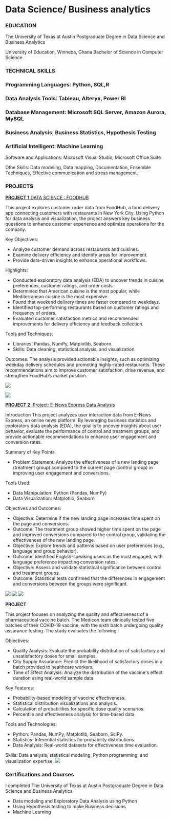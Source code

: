 # Data Science/ Business analytics

### EDUCATION
 
The University of Texas at Austin
Postgraduate Degree in Data Science and Business Analytics


University of Education, Winneba, Ghana
Bachelor of Science in Computer Science


### TECHNICAL SKILLS
 
### Programming Languages: Python, SQL,R

### Data Analysis Tools: Tableau, Alteryx, Power BI

### Database Management: Microsoft SQL Server, Amazon Aurora, MySQL

### Business Analysis: Business Statistics, Hypothesis Testing

### Artificial Intelligent: Machine Learning

Software and Applications: Microsoft Visual Studio, Microsoft Office Suite

Othe Skills: Data modeling, Data mapping, Documentation, Ensemble Techniques,
Effective communication and stress management.




### PROJECTS 
[**PROJECT 1** DATA SCIENCE : FOODHUB](https://github.com/RogerPannah/Data-science-Portfolio/blob/main/Python_Project_Foodhub.ipynb)

This project explores customer order data from FoodHub, a food delivery app connecting customers with restaurants in New York City. Using Python for data analysis and visualization, the project answers key business questions to enhance customer experience and optimize operations for the company.

Key Objectives:
* Analyze customer demand across restaurants and cuisines.
* Examine delivery efficiency and identify areas for improvement.
* Provide data-driven insights to enhance operational workflows.

Highlights:

* Conducted exploratory data analysis (EDA) to uncover trends in cuisine preferences, customer ratings, and order costs.
* Determined that American cuisine is the most popular, while Mediterranean cuisine is the most expensive.
* Found that weekend delivery times are faster compared to weekdays.
* Identified top-performing restaurants based on customer ratings and frequency of orders.
* Evaluated customer satisfaction metrics and recommended improvements for delivery efficiency and feedback collection.

Tools and Techniques:

* Libraries: Pandas, NumPy, Matplotlib, Seaborn.
* Skills: Data cleaning, statistical analysis, and visualization.

Outcomes:
The analysis provided actionable insights, such as optimizing weekday delivery schedules and promoting highly-rated restaurants. These recommendations aim to improve customer satisfaction, drive revenue, and strengthen FoodHub’s market position.

![](https://github.com/user-attachments/assets/a68bb609-1d02-4ada-b570-7657ace35c49)

![](https://github.com/user-attachments/assets/2d79852f-68f3-4760-9bcc-822b1a38796c)



[**PROJECT 2** :Project: E-News Express Data Analysis](https://github.com/RogerPannah/Data-science-Portfolio/blob/main/E_News_Express_project.ipynb)

Introduction
This project analyzes user interaction data from E-News Express, an online news platform. By leveraging business statistics and exploratory data analysis (EDA), the goal is to uncover insights about user behavior, evaluate the performance of control and treatment groups, and provide actionable recommendations to enhance user engagement and conversion rates.

Summary of Key Points
* Problem Statement: Analyze the effectiveness of a new landing page (treatment group) compared to the current page (control group) in improving user engagement and conversions.

Tools Used:
* Data Manipulation: Python (Pandas, NumPy)
* Data Visualization: Matplotlib, Seaborn

Objectives and Outcomes:
* Objective: Determine if the new landing page increases time spent on the page and conversions.
* Outcome: The treatment group showed higher time spent on the page and improved conversions compared to the control group, validating the effectiveness of the new landing page.
* Objective: Explore trends and patterns based on user preferences (e.g., language and group behavior).
* Outcome: Identified English-speaking users as the most engaged, with language preference impacting conversion rates.
* Objective: Assess and validate statistical significance between control and treatment groups.
* Outcome: Statistical tests confirmed that the differences in engagement and conversions between the groups were significant.
        
![](https://raw.githubusercontent.com/RogerPannah/Data-science-Portfolio/775e513109cb13202571d76197a81d32e16f4876/images/time%20spent%20on%20old%20and%20new%20landing%20oage.png)
![](https://raw.githubusercontent.com/RogerPannah/Data-science-Portfolio/775e513109cb13202571d76197a81d32e16f4876/images/convention%20and%20preferred%20language.png)
![](https://raw.githubusercontent.com/RogerPannah/Data-science-Portfolio/775e513109cb13202571d76197a81d32e16f4876/images/time%20spent%20and%20language%20preferred.png)

**PROJECT**

This project focuses on analyzing the quality and effectiveness of a pharmaceutical vaccine batch. The Medicon team clinically tested five batches of their COVID-19 vaccine, with the sixth batch undergoing quality assurance testing. The study evaluates the following:

Objectives:
* Quality Analysis: Evaluate the probability distribution of satisfactory and unsatisfactory doses for small samples.
* City Supply Assurance: Predict the likelihood of satisfactory doses in a batch provided to healthcare workers.
* Time of Effect Analysis: Analyze the distribution of the vaccine's effect duration using real-world sample data.

Key Features:
* Probability-based modeling of vaccine effectiveness.
* Statistical distribution visualizations and analysis.
* Calculation of probabilities for specific dose quality scenarios.
* Percentile and effectiveness analysis for time-based data.

Tools and Technologies:
* Python: Pandas, NumPy, Matplotlib, Seaborn, SciPy.
* Statistics: Inferential statistics for probability distributions.
* Data Analysis: Real-world datasets for effectiveness time evaluation.

Skills:
Data analysis, statistical modeling, Python programming, and visualization expertise.
![](https://github.com/user-attachments/assets/2252f335-f0e0-48bb-a0fe-780cf1417212)


### Certifications and Courses

I completed The University of Texas at Austin
Postgraduate Degree in Data Science and Business Analytics
- Data modeling and Exploratory Data Analysis using Python
- Using Hypothesis testing to make Business decisions
- Machine Learning




